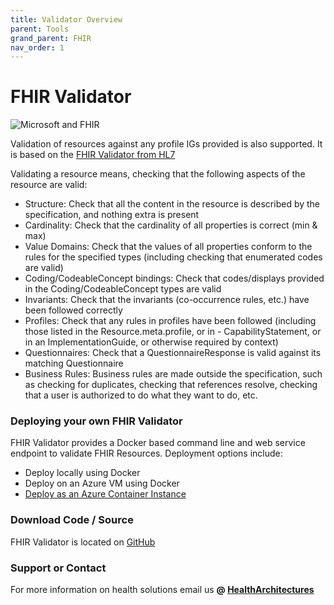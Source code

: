 ```yaml
---
title: Validator Overview
parent: Tools
grand_parent: FHIR
nav_order: 1
---
```


# FHIR Validator 

![Microsoft and FHIR](/assets/images/msft-fhir.png)

Validation of resources against any profile IGs provided is also supported. It is based on the [FHIR Validator from HL7](http://hl7.org/fhir/validator/)

Validating a resource means, checking that the following aspects of the resource are valid:
- Structure: Check that all the content in the resource is described by the specification, and nothing extra is present
- Cardinality: Check that the cardinality of all properties is correct (min & max)
- Value Domains: Check that the values of all properties conform to the rules for the specified types (including checking that enumerated codes are valid)
- Coding/CodeableConcept bindings: Check that codes/displays provided in the Coding/CodeableConcept types are valid
- Invariants: Check that the invariants (co-occurrence rules, etc.) have been followed correctly
- Profiles: Check that any rules in profiles have been followed (including those listed in the Resource.meta.profile, or in - CapabilityStatement, or in an ImplementationGuide, or otherwise required by context)
- Questionnaires: Check that a QuestionnaireResponse is valid against its matching Questionnaire
- Business Rules: Business rules are made outside the specification, such as checking for duplicates, checking that references resolve, checking that a user is authorized to do what they want to do, etc.

### Deploying your own FHIR Validator
FHIR Validator provides a Docker based command line and web service endpoint to validate FHIR Resources.  Deployment options include:
- Deploy locally using Docker
- Deploy on an Azure VM using Docker
- [Deploy as an Azure Container Instance](/health-architectures/FHIR-Tools-Validator-ContainerInstance.md)

### Download Code / Source 
FHIR Validator is located on [GitHub](https://github.com/microsoft/health-architectures/tree/master/FHIR/FHIRValidator)


### Support or Contact

For more information on health solutions email us **@ <a href="mailto:HealthArchitectures@microsoft.com">HealthArchitectures</a>**
